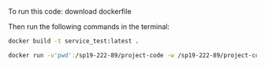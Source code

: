 
To run this code:
download dockerfile

Then run the following commands in the terminal:

```bash
docker build -t service_test:latest .

docker run -v'pwd':/sp19-222-89/project-code -w /sp19-222-89/project-code  --rm -it -p 4555:4555 Dockerfile /bin/bash
```
